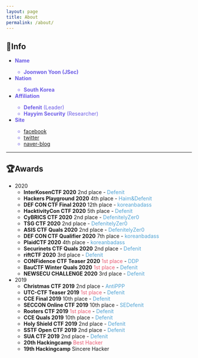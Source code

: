 ```yaml
---
layout: page
title: About
permalink: /about/
---
```

## 🔎Info
- <span style="color:#6c5ce7">**Name**
  - **Joonwon Yoon (JSec)**
- <span style="color:#6c5ce7">**Nation**
  - **South Korea**
- <span style="color:#6c5ce7">**Affiliation**
  - **Defenit** (Leader)
  - **Hayyim Security** (Researcher)
- <span style="color:#6c5ce7">**Site**
  - [facebook](https://www.facebook.com/yjw.sz/)
  - [twitter](https://twitter.com/jsec_)
  - [naver-blog](https://blog.naver.com/yjw_sz)

---

## 🏆Awards
- 2020
  - **InterKosenCTF 2020** 2nd place - <span style="color:#4ea1d3">Defenit</span>
  - **Hackers Playground 2020** 4th place - <span style="color:#4ea1d3">Haim&Defenit</span>
  - **DEF CON CTF Final 2020** 12th place - <span style="color:#4ea1d3">koreanbadass</span>
  - **HacktivityCon CTF 2020** 5th place - <span style="color:#4ea1d3">Defenit
  - **CyBRICS CTF 2020** 2nd place - <span style="color:#4ea1d3">DefenitelyZer0
  - **TSG CTF 2020** 2nd place - <span style="color:#4ea1d3">DefenitelyZer0
  - **ASIS CTF Quals 2020** 2nd place - <span style="color:#4ea1d3">DefenitelyZer0
  - **DEF CON CTF Qualifier 2020** 7th place - <span style="color:#4ea1d3">koreanbadass
  - **PlaidCTF 2020** 4th place - <span style="color:#4ea1d3">koreanbadass
  - **Securinets CTF Quals 2020** 2nd place - <span style="color:#4ea1d3">Defenit
  - **riftCTF 2020** 3rd place - <span style="color:#4ea1d3">Defenit
  - **CONFidence CTF Teaser 2020** <span style="color:#e85a71">1st place</span> - <span style="color:#4ea1d3">DDP
  - **BauCTF Winter Quals 2020** <span style="color:#e85a71">1st place</span> - <span style="color:#4ea1d3">Defenit
  - **NEWSECU CHALLENGE 2020** 3rd place - <span style="color:#4ea1d3">Defenit
- 2019
  - **Christmas CTF 2019** 2nd place - <span style="color:#4ea1d3">AntiPPP
  - **UTC-CTF Teaser 2019** <span style="color:#e85a71">1st place</span> - <span style="color:#4ea1d3">Defenit
  - **CCE Final 2019** 10th place - <span style="color:#4ea1d3">Defenit
  - **SECCON Online CTF 2019** 10th place - <span style="color:#4ea1d3">SEDefenit
  - **Rooters CTF 2019** <span style="color:#e85a71">1st place </span>- <span style="color:#4ea1d3">Defenit
  - **CCE Quals 2019** 10th place - <span style="color:#4ea1d3">Defenit
  - **Holy Shield CTF 2019** 2nd place - <span style="color:#4ea1d3">Defenit
  - **SSTF Open CTF 2019** 2nd place - <span style="color:#4ea1d3">Defenit
  - **SUA CTF 2019** 2nd place - <span style="color:#4ea1d3">Defenit
  - **20th Hackingcamp** <span style="color:#e85a71">Best Hacker
  - **19th Hackingcamp** Sincere Hacker
